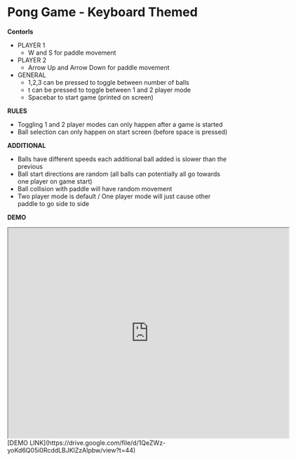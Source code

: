 # Pong Game - Keyboard Themed
**Contorls**
- PLAYER 1
  - W and S for paddle movement
- PLAYER 2
  - Arrow Up and Arrow Down for paddle movement
- GENERAL
  - 1,2,3 can be pressed to toggle between number of balls
  - t can be pressed to toggle between 1 and 2 player mode
  - Spacebar to start game (printed on screen)
  
**RULES**
- Toggling 1 and 2 player modes can only happen after a game is started
- Ball selection can only happen on start screen (before space is pressed)

**ADDITIONAL**
- Balls have different speeds each additional ball added is slower than the previous
- Ball start directions are random (all balls can potentially all go towards one player on game start)
- Ball collision with paddle will have random movement
- Two player mode is default / One player mode will just cause other paddle to go side to side

**DEMO**
<iframe src="https://drive.google.com/file/d/1QeZWz-yoKd6Q05i0RcddLBJKlZzAIpbw/preview" width="640" height="480"></iframe>
[DEMO LINK](https://drive.google.com/file/d/1QeZWz-yoKd6Q05i0RcddLBJKlZzAIpbw/view?t=44)
